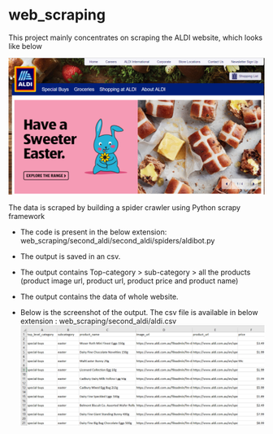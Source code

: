 # web_scraping


This project mainly concentrates on scraping the ALDI website, which looks like below

![](images/aldi.PNG)




The data is scraped by building a spider crawler using Python scrapy framework

* The code is present in the below extension:
        web_scraping/second_aldi/second_aldi/spiders/aldibot.py

* The output is saved in an csv.

* The output contains Top-category > sub-category > all the products (product image url, product url, product price and product name)

* The output contains the data of whole website.

* Below is the screenshot of the output. The csv file is available in below extension : web_scraping/second_aldi/aldi.csv
![](images/output.PNG)
